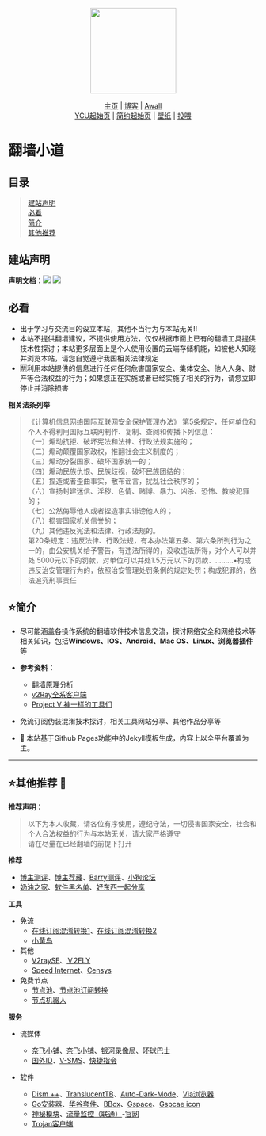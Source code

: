 
<!-- logo -->
<p align="center">
    <a href="https://wangcy.tk" alt="Wangcy Logo">
    <img src="https://pomf2.lain.la/f/0nct6hx.png" height="173"/></a>
</p>



<div align="center">
    <a href="https://wangcy.tk">主页</a> |
    <a href="https://blog.wangcy.cf/">博客</a> |
    <a href="https://wangcy.tk/wall">Awall</a> 
    <br>
    <a href="https://ycu.wangcy.cf">YCU起始页</a> |
    <a href="https://sou.wangcy.tk">简约起始页</a> |
    <a href="https://wangcy.tk/Wallpaper">壁纸</a> | 
    <a href="https://donate.wangcy.tk">投喂</a>
</div>

# 翻墙小道

## **目录**
> [建站声明](#%E5%BB%BA%E7%AB%99%E5%A3%B0%E6%98%8E)<br>
> [必看](#%EF%B8%8F%E7%AE%80%E4%BB%8B)<br>
> [简介](#%EF%B8%8F%E7%AE%80%E4%BB%8B)<br>
> [其他推荐](#%EF%B8%8F%E5%85%B6%E4%BB%96%E6%8E%A8%E8%8D%90-)

## **建站声明**
<p>
    <b>声明文档：</b><a href="https://wangcy.tk/wall/CHN"><img src="https://img.shields.io/badge/%E8%AF%AD%E8%A8%80-%E4%B8%AD%E6%96%87-brightgreen"></a>
    <a href="https://wangcy.tk/wall/Eng"><img src="https://img.shields.io/badge/Language-English-brightgreen"></a>
</p>    

## **必看**

- 出于学习与交流目的设立本站，其他不当行为与本站无关‼️<br>
- 本站不提供翻墙建议，不提供使用方法，仅仅根据市面上已有的翻墙工具提供技术性探讨；本站更多层面上是个人使用设置的云端存储机能，如被他人知晓并浏览本站，请您自觉遵守我国相关法律规定
- 🈲️利用本站提供的信息进行任何任何危害国家安全、集体安全、他人人身、财产等合法权益的行为；如果您正在实施或者已经实施了相关的行为，请您立即停止并消除损害

**相关法条列举**

> 《计算机信息网络国际互联网安全保护管理办法》 第5条规定，任何单位和个人不得利用国际互联网制作、复制、查阅和传播下列信息：<br>
（一）煽动抗拒、破坏宪法和法律、行政法规实施的；<br>
（二）煽动颠覆国家政权，推翻社会主义制度的；<br>
（三）煽动分裂国家、破坏国家统一的；<br>
（四）煽动民族仇恨、民族歧视，破坏民族团结的；<br>
（五）捏造或者歪曲事实，散布谣言，扰乱社会秩序的；<br>
（六）宣扬封建迷信、淫秽、色情、赌博、暴力、凶杀、恐怖、教唆犯罪的；<br>
（七）公然侮辱他人或者捏造事实诽谤他人的；<br>
（八）损害国家机关信誉的；<br>
（九）其他违反宪法和法律、行政法规的。<br>
第20条规定：违反法律、行政法规，有本办法第五条、第六条所列行为之一的，由公安机关给予警告，有违法所得的，没收违法所得，对个人可以并处 5000元以下的罚款，对单位可以并处1.5万元以下的罚款．………•构成违反治安管理行为的，依照治安管理处罚条例的规定处罚；构成犯罪的，依法追究刑事责任

## **⭐️简介**

- 尽可能涵盖各操作系统的翻墙软件技术信息交流，探讨网络安全和网络技术等相关知识，包括**Windows、IOS、Android、Mac OS、Linux、浏览器插件**等

- **参考资料：**
  - [翻墙原理分析](http://wangcy.tk/wall/assets/doc)
  - [v2Ray全系客户端](https://itlanyan.com/v2ray-clients-download/)
  - [Project V 神一样的工具们](https://www.v2ray.com/awesome/tools.html)

- 免流订阅伪装混淆技术探讨，相关工具网站分享、其他作品分享等

- 🎃 本站基于Github Pages功能中的Jekyll模板生成，内容上以全平台覆盖为主。

---

## **⭐️其他推荐** 📜
**推荐声明：**<br>
> 以下为本人收藏，请各位有序使用，遵纪守法，一切侵害国家安全，社会和个人合法权益的行为与本站无关，请大家严格遵守<br>
> 请在尽量在已经翻墙的前提下打开

**推荐**

- [博主测评](https://www.duyaoss.com/archives/360/)、[博主荐藏](https://duangks.com/)、[Barry测评](https://10beasts.net/)、[小狗论坛](https://www.xiaoglt.top/)
- [奶油之家](https://naiyou001.tk/)、[软件黑名单](https://10beasts.net/china-fanqiang-tools-blacklist/)、[好东西一起分享](https://10beasts.net/recommend/)

**工具**

- 免流
  - [在线订阅混淆转换1](https://zhuan.mlsao.xyz)、[在线订阅混淆转换2](https://api.orangeapi.org)
  - [小黄鸟](https://musetransfer.com/s/zmnwqjc0q)
- 其他
  - [V2raySE](https://v2rayse.com/)、[Ｖ2FLY](https://www.v2fly.org/)
  - [Speed Internet](https://speed.cloudflare.com/)、[Censys](https://censys.io/)
- 免费节点
  - [节点池](https://www.mattkaydiary.com/2021/02/5-free-subscribe-generator-tools-2021-site.html?m=1)、[节点池订阅转换](https://ednovas.xyz/2021/01/15/freeproxies/#EdNovas的节点池)
  - [节点机器人](https://t.me/freenodeshare_bot)
  
**服务**

- 流媒体
  - [奈飞小铺](https://www.ihezu.cn/?sid=5hbCJC)、[奈飞小铺](https://netflixtown.com/)、[银河录像局](https://nf.video/)、[环球巴士](https://universalbus.cn)
  - [国外ID](https://ioskaka.com/)、[V-SMS](https://sms-activate.org)、[快捷指令](https://www.icloud.com/shortcuts/8ca94dbffeb9477abaf4a0bed8d66355)
    
- 软件
  - [Dism ++](https://github.com/Chuyu-Team/Dism-Multi-language/releases)、[TranslucentTB](https://github.com/TranslucentTB/TranslucentTB/releases)、[Auto-Dark-Mode](https://github.com/AutoDarkMode/Windows-Auto-Night-Mode/releases)、[Via浏览器](https://musetransfer.com/s/7okdyqmkk)
  - [Go安装器](https://musetransfer.com/s/083itt2qb)、[华谷套件](https://musetransfer.com/s/a2s1ifxch)、[BBox](http://gboxlab.com/)、[Gspace](https://musetransfer.com/s/nvk1ytrux)、[Gspcae icon](https://musetransfer.com/s/m1ntwwdum)
  - [神秘模块](https://github.com/wchenyi/wall/raw/gh-pages/%E8%B5%84%E6%BA%90/%E7%A5%9E%E7%A7%98_android_202304231027.zip)、[流量监控（联通）](https://github.com/wchenyi/wall/raw/main/%E8%B5%84%E6%BA%90/%E6%B5%81%E9%87%8F%E7%9B%91%E6%8E%A7(%E8%81%94%E9%80%9A).apk)-[官网](https://github.com/JunXiaoRuo/unicom)
  - [Trojan客户端](https://itlanyan.com/trojan-clients-download/)






